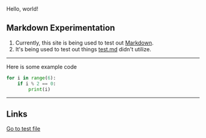 Hello, world!

## Markdown Experimentation

1. Currently, this site is being used to test out [Markdown](https://en.wikipedia.org/wiki/Markdown).
2. It's being used to test out things [test.md](test.md) didn't utilize.

---

Here is some example code

```py
for i in range(6):
    if i % 2 == 0:
        print(i)
```

---

## Links
[Go to test file](test.md)
